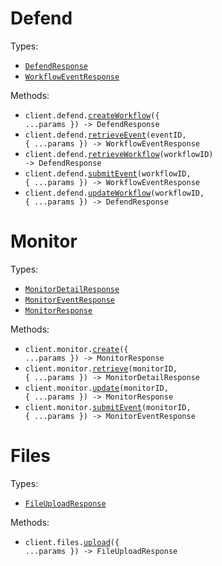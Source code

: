 # Defend

Types:

- <code><a href="./src/resources/defend.ts">DefendResponse</a></code>
- <code><a href="./src/resources/defend.ts">WorkflowEventResponse</a></code>

Methods:

- <code title="post /defend">client.defend.<a href="./src/resources/defend.ts">createWorkflow</a>({ ...params }) -> DefendResponse</code>
- <code title="get /defend/{workflow_id}/events/{event_id}">client.defend.<a href="./src/resources/defend.ts">retrieveEvent</a>(eventID, { ...params }) -> WorkflowEventResponse</code>
- <code title="get /defend/{workflow_id}">client.defend.<a href="./src/resources/defend.ts">retrieveWorkflow</a>(workflowID) -> DefendResponse</code>
- <code title="post /defend/{workflow_id}/events">client.defend.<a href="./src/resources/defend.ts">submitEvent</a>(workflowID, { ...params }) -> WorkflowEventResponse</code>
- <code title="put /defend/{workflow_id}">client.defend.<a href="./src/resources/defend.ts">updateWorkflow</a>(workflowID, { ...params }) -> DefendResponse</code>

# Monitor

Types:

- <code><a href="./src/resources/monitor.ts">MonitorDetailResponse</a></code>
- <code><a href="./src/resources/monitor.ts">MonitorEventResponse</a></code>
- <code><a href="./src/resources/monitor.ts">MonitorResponse</a></code>

Methods:

- <code title="post /monitor">client.monitor.<a href="./src/resources/monitor.ts">create</a>({ ...params }) -> MonitorResponse</code>
- <code title="get /monitor/{monitor_id}">client.monitor.<a href="./src/resources/monitor.ts">retrieve</a>(monitorID, { ...params }) -> MonitorDetailResponse</code>
- <code title="put /monitor/{monitor_id}">client.monitor.<a href="./src/resources/monitor.ts">update</a>(monitorID, { ...params }) -> MonitorResponse</code>
- <code title="post /monitor/{monitor_id}/events">client.monitor.<a href="./src/resources/monitor.ts">submitEvent</a>(monitorID, { ...params }) -> MonitorEventResponse</code>

# Files

Types:

- <code><a href="./src/resources/files.ts">FileUploadResponse</a></code>

Methods:

- <code title="post /files/upload">client.files.<a href="./src/resources/files.ts">upload</a>({ ...params }) -> FileUploadResponse</code>
